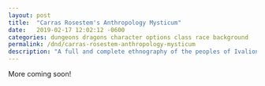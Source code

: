 ```yaml
---
layout: post
title:  "Carras Rosestem's Anthropology Mysticum"
date:   2019-02-17 12:02:12 -0600
categories: dungeons dragons character options class race background
permalink: /dnd/carras-rosestem-anthropology-mysticum
description: "A full and complete ethnography of the peoples of Ivalion"
---
```


More coming soon!
